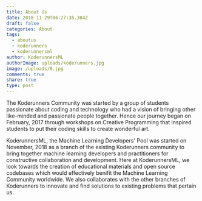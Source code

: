 ```yaml
---
title: About Us
date: 2018-11-29T06:27:35.304Z
draft: false
categories: About
tags:
  - aboutus
  - koderunners
  - koderunnersml
author: KoderunnersML
authorImage: uploads/koderunners.jpg
image: /uploads/0.jpg
comments: true
share: true
type: post
---
```

The Koderunners Community was started by a group of students passionate about coding and technology who had a vision of bringing other like-minded and passionate people together. Hence our journey began on February, 2017 through workshops on Creative Programming that inspired students to put their coding skills to create wonderful art.

KoderunnersML, the Machine Learning Developers' Pool was started on November, 2018 as a branch of the existing Koderunners community to bring together machine learning developers and practitioners for constructive collaboration and development. Here at KoderunnersML, we look towards the creation of educational materials and open source codebases which would effectively benifit the Machine Learning Community worldwide. We also collaborates with the other branches of Koderunners to innovate and find solutions to existing problems that pertain us.
